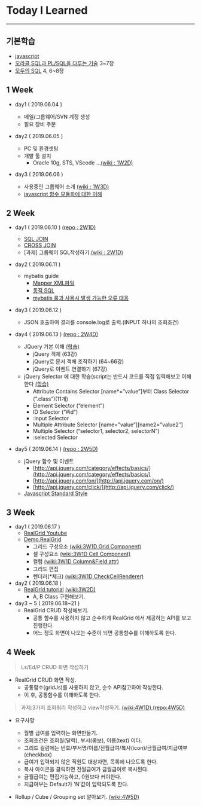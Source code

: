 # Today I Learned
- - - 
## 기본학습
- [javascript](https://www.youtube.com/watch?v=PZIPsKgWJiw&list=PLuHgQVnccGMA4uSig3hCjl7wTDeyIeZVU)
- [오라클 SQL과 PL/SQL을 다루는 기술](https://thebook.io/006696/) 3~7장
- [모두의 SQL](https://thebook.io/006977/) 4, 6~8장 
 
## 1 Week 
* day1 ( 2019.06.04 )
  - 메일/그룹웨어/SVN 계정 생성
  - 필요 장비 주문
  
* day2 ( 2019.06.05 )
  - PC 및 환경셋팅
  - 개발 툴 설치
    + Oracle 10g, STS, VScode ...[(wiki : 1W2D)](https://github.com/fyrn4/TIL/wiki/1W2D)
    
* day3 ( 2019.06.06 )
  - 사용중인 그룹웨어 소개 [(wiki : 1W3D)](https://github.com/fyrn4/TIL/wiki/1W3D)
  - [javascript 함수 모듈화에 대한 이해](http://www.nextree.co.kr/p4150/)
  
## 2 Week
* day1 ( 2019.06.10 ) [(repo : 2W1D)](https://github.com/fyrn4/TIL/tree/master/2W1D)
  - [SQL JOIN](https://www.youtube.com/watch?v=2Xa54XBXbk0&list=PLuHgQVnccGMAG1O1BRZCT3wkD_aPmPylq)
  - [CROSS JOIN](https://thebook.io/006696/part01/ch06/03/03/)
  - [과제] 그룹웨어 SQL작성하기.[(wiki : 2W1D)](https://github.com/fyrn4/TIL/wiki/2W1D)
  
* day2 ( 2019.06.11 )
  - mybatis guide
    - [Mapper XML파일](http://www.mybatis.org/mybatis-3/ko/sqlmap-xml.html)
    - [동적 SQL](http://www.mybatis.org/mybatis-3/ko/dynamic-sql.html)
    - [mybatis 룰과 사용시 발생 가능한 오류 대응](https://github.com/jaeyeolkim/jaeyeolkim.github.io/wiki/mybatis)
    
* day3 ( 2019.06.12 )
  - JSON 호출하여 결과를 console.log로 출력.(INPUT 하나의 조회조건)

* day4 ( 2019.06.13 ) [(repo : 2W4D)](https://github.com/fyrn4/TIL/tree/master/2W4D)
  - JQuery 기본 이해 [(학습)](https://www.youtube.com/watch?v=iQlURl_QjAk&list=PLBXuLgInP-5kLy13XLuK8iBWVFDBJygYr&index=67)
      - jQuery 객체 (63강)
      - jQuery로 문서 객체 조작하기 (64~66강)
      - jQuery로 이벤트 연결하기 (67강)
  - jQuery Selector 에 대한 학습(script는 반드시 코드를 직접 입력해보고 이해한다 [(학습)](https://api.jquery.com/category/selectors/)
    - Attribute Contains Selector [name*=”value”]부터 Class Selector (“.class”)(11개)
    - Element Selector (“element”)
    - ID Selector (“#id”)
    - :input Selector
    - Multiple Attribute Selector [name=”value”][name2=”value2″]
    - Multiple Selector (“selector1, selector2, selectorN”)
    - :selected Selector
    
* day5 ( 2019.06.14 ) [(repo : 2W5D)](https://github.com/fyrn4/TIL/tree/master/2W5D)
  - jQuery 함수 및 이벤트 
    - [http://api.jquery.com/category/effects/basics/](http://api.jquery.com/category/effects/basics/)
    - [http://api.jquery.com/on/](http://api.jquery.com/on/)
    - [http://api.jquery.com/click/](http://api.jquery.com/click/)
  - [Javascript Standard Style](https://standardjs.com/readme-kokr.html)
  
## 3 Week
* day1 ( 2019.06.17 )
  - [RealGrid Youtube](https://www.youtube.com/watch?list=PLdJpJI2SrqEnPxnHZneS0qBisto2c8efm&v=xUXubZmyKi4)
  - [Demo.RealGrid](http://demo.realgrid.com/)
    - 그리드 구성요소 [(wiki:3W1D Grid Component)](https://github.com/fyrn4/TIL/wiki/3W1D-Grid-Component)
    - 셀 구성요소 [(wiki:3W1D Cell Component)](https://github.com/fyrn4/TIL/wiki/3W1D-Cell-Component)
    - 컬럼 [(wiki:3W1D Column&Field attr)](https://github.com/fyrn4/TIL/wiki/3W1D-Column&Field-attr)
    - 그리드 편집
    - 렌더러(*체크) [(wiki:3W1D CheckCellRenderer)](https://github.com/fyrn4/TIL/wiki/3W1D-CheckCellRenderer)
* day2 ( 2019.06.18 )
  - [RealGrid tutorial](http://help.realgrid.com/tutorial) [(wiki:3W2D)](https://github.com/fyrn4/TIL/wiki/3W2D-Grid-Tutorial)
    - A, B Class 구현해보기.
* day3 ~ 5 ( 2019.06.18~21 )
  - RealGrid CRUD 작성해보기.
    - 공통 함수를 사용하지 않고 순수하게 RealGrid 에서 제공하는 API를 보고 진행한다.
    - 어느 정도 화면이 나오는 수준이 되면 공통함수를 이해하도록 한다.


## 4 Week
> Ls/Ed/P CRUD 화면 작성하기
- RealGrid CRUD 화면 작성.
  - 공통함수(gridJs)를 사용하지 않고, 순수 API참고하여 작성한다.
  - 이 후, 공통함수를 이해하도록 한다. 

> 과제:3가지 조회쿼리 작성하고 view작성하기. 
[(wiki:4W1D)](https://github.com/fyrn4/TIL/wiki/4W1D),[(repo:4W5D)](https://github.com/fyrn4/TIL/tree/master/4W5D)

- 요구사항
  - 월별 급여를 입력하는 화면만들기.
  - 조회조건은 조회월(달력), 부서(콤보), 이름(text) 이다.
  - 그리드 컬럼에는 번호/부서명/이름/전월급여/복사(icon)/금월급여/지급여부(checkbox)
  - 급여가 입력되지 않은 직원도 대상자면, 목록에 나오도록 한다.
  - 복사 아이콘을 클릭하면 전월급여가 금월급여로 복사된다.
  - 금월급여는 편집가능하고, 0원보다 커야한다.
  - 지급여부는 Default가 'N'값이 입력되도록 한다. 


- Rollup / Cube / Grouping set 알아보기. [(wiki:4W5D)](https://github.com/fyrn4/TIL/wiki/4W5D)
